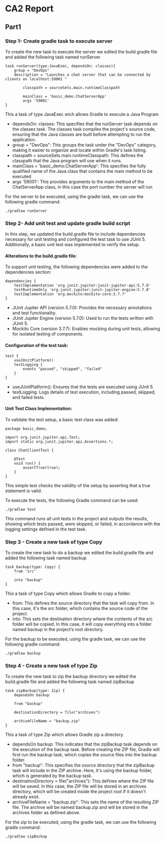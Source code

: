 # CA2 Report

## Part1 

### Step 1- Create gradle task to execute server

To create the new task to execute the server we edited the build.gradle file
and added the following task named runServer

    task runServer(type:JavaExec, dependsOn: classes){
        group = "DevOps"
        description = "Launches a chat server that can be connected by clients on localhost:59001 "
        
            classpath = sourceSets.main.runtimeClasspath
        
            mainClass = 'basic_demo.ChatServerApp'
            args '59001'
    }


This a task of type JavaExec wich allows Gradle to execute a Java Program

- dependsOn: classes: This specifies that the runServer task depends on the classes task. The classes task compiles the project's source code, ensuring that the Java classes are built before attempting to run the application.
- group = "DevOps": This groups the task under the "DevOps" category, making it easier to organize and locate within Gradle's task listing.
- classpath = sourceSets.main.runtimeClasspath: This defines the classpath that the Java program will use when it runs.
- mainClass = 'basic_demo.ChatServerApp': This specifies the fully qualified name of the Java class that contains the main method to be executed
- args '59001': This provides arguments to the main method of the ChatServerApp class, in this case the port number the server will run

For the server to be executed, using the gradle task, we can use the following gradle command: 

    ./gradlew runServer

### Step 2- Add unit test and update gradle build script

In this step, we updated the build.gradle file to include dependencies necessary for unit testing and configured 
the test task to use JUnit 5. Additionally, a basic unit test was implemented to verify the setup.

#### Alterations to the build.gradle file:

To support unit testing, the following dependencies were added to the dependencies section:

    dependencies {
        testImplementation 'org.junit.jupiter:junit-jupiter-api:5.7.0' 
        testRuntimeOnly 'org.junit.jupiter:junit-jupiter-engine:5.7.0'
        testImplementation 'org.mockito:mockito-core:3.7.7'
    }

- JUnit Jupiter API (version 5.7.0): Provides the necessary annotations and test functionality.
- JUnit Jupiter Engine (version 5.7.0): Used to run the tests written with JUnit 5.
- Mockito Core (version 3.7.7): Enables mocking during unit tests, allowing for isolated testing of components.

#### Configuration of the test task:

    test {
        useJUnitPlatform()
        testLogging {
            events "passed", "skipped", "failed"
        }
    }

- useJUnitPlatform(): Ensures that the tests are executed using JUnit 5.
- testLogging: Logs details of test execution, including passed, skipped, and failed tests.

#### Unit Test Class Implementation:

To validate the test setup, a basic test class was added:

    package basic_demo;

    import org.junit.jupiter.api.Test;
    import static org.junit.jupiter.api.Assertions.*;

    class ChatClientTest {

        @Test
        void run() {
            assertTrue(true);
        }
    }

This simple test checks the validity of the setup by asserting that a true statement is valid.


To execute the tests, the following Gradle command can be used:

    ./gradlew test

This command runs all unit tests in the project and outputs the results, showing which tests passed, were skipped, or failed, in accordance with the logging settings defined in the test task.

### Step 3 - Create a new task of type Copy

To create the new task to do a backup we edited the build.gradle file
and added the following task named backup

    task backup(type: Copy) {
        from 'src'
        
        into "backup"
    }

This a task of type Copy which allows Gradle to copy a folder.

- from: This defines the source directory that the task will copy from. In this case, it's the src folder, which contains the source code of the project.
- into: This sets the destination directory where the contents of the src folder will be copied. In this case, it will copy everything into a folder named backup in the project’s root directory.

For the backup to be executed, using the gradle task, we can use the following gradle command:

    ./gradlew backup


### Step 4 - Create a new task of type Zip

To create the new task to zip the backup directory we edited the build.gradle file
and added the following task named zipBackup

    task zipBackup(type: Zip) {
        dependsOn backup
    
        from "backup"
    
        destinationDirectory = file("archives")
    
        archiveFileName = "backup.zip"
    }


This a task of type Zip which allows Gradle zip a directory.

- dependsOn backup: This indicates that the zipBackup task depends on the execution of the backup task. Before creating the ZIP file, Gradle will first run the backup task, which copies the source files into the backup folder.
- from "backup": This specifies the source directory that the zipBackup task will include in the ZIP archive. Here, it's using the backup folder, which is generated by the backup task.
- destinationDirectory = file("archives"): This defines where the ZIP file will be saved. In this case, the ZIP file will be stored in an archives directory, which will be created inside the project root if it doesn't already exist.
- archiveFileName = "backup.zip": This sets the name of the resulting ZIP file. The archive will be named backup.zip and will be stored in the archives folder as defined above.

For the zip to be executed, using the gradle task, we can use the following gradle command:

    ./gradlew zipBackup